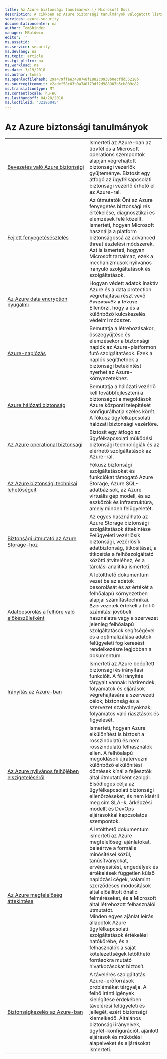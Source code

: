 ```yaml
---
title: Az Azure biztonsági tanulmányok |} Microsoft Docs
description: A cikkben az Azure biztonsági tanulmányok válogatott listáját a különböző Azure-erőforrások.
services: azure-security
documentationcenter: na
author: TomShinder
manager: MBaldwin
editor: ''
ms.assetid: ''
ms.service: security
ms.devlang: na
ms.topic: article
ms.tgt_pltfrm: na
ms.workload: na
ms.date: 3/19/2018
ms.author: tomsh
ms.openlocfilehash: 29a479ffee3488768f1882c0938b0ecfdd55218b
ms.sourcegitcommit: e2adef58c03b0a780173df2d988907b5cb809c82
ms.translationtype: MT
ms.contentlocale: hu-HU
ms.lasthandoff: 04/28/2018
ms.locfileid: "32186045"
---
```

# <a name="azure-security-white-papers"></a>Az Azure biztonsági tanulmányok
| | |
|-|-|
|[Bevezetés&nbsp;való&nbsp;Azure&nbsp;biztonsági](azure-security.md)|Ismerteti az Azure-ban az ügyfél és a Microsoft operations szempontok alapján végrehajtott biztonsági vezérlők gyűjteménye. Biztosít egy átfogó az ügyfélkapcsolati biztonsági vezérlő érhető el az Azure-ral.|
|[Fejlett fenyegetésészlelés](azure-threat-detection.md)|Az útmutatók Önt az Azure fenyegetés biztonsági rés értékelése, diagnosztikai és elemzések felé közelít. Ismerteti, hogyan Microsoft használja a platform biztonságossá az advanced threat észlelési módszerek. Azt is ismerteti, hogyan Microsoft tartalmaz, ezek a mechanizmusok nyilvános irányuló szolgáltatások és szolgáltatások.|
|[Az Azure data encryption nyugalmi](azure-security-encryption-atrest.md)|Hogyan védett adatok inaktív Azure és a data protection végrehajtása részt vevő összetevők a fókusz. Ellenőrzi, hogy a és a különböző kulcskezelés védelmi módszer.|
|[Azure-naplózás](azure-log-audit.md)|Bemutatja a létrehozásakor, összegyűjtése és elemzésekor a biztonsági naplók az Azure-platformon futó szolgáltatások. Ezek a naplók segíthetnek a biztonsági betekintést nyerhet az Azure-környezetekhez. |
|[Azure hálózati biztonság](azure-network-security.md)|Bemutatja a hálózati vezérlő kell továbbfejleszteni a biztonságot a megoldások Azure központi telepítését konfigurálhatja széles körét. A fókusz ügyfélkapcsolati hálózati biztonsági vezérlőre.|
|[Az Azure operational biztonsági](azure-operational-security.md)|Biztosít egy átfogó az ügyfélkapcsolati működési biztonsági technológiák és az elérhető szolgáltatások az Azure-ral.|
|[Az Azure biztonsági technikai lehetőségeit](azure-security-technical-capabilities.md)|Fókusz biztonsági szolgáltatásokat és funkciókat támogató Azure Storage, Azure SQL-adatbázisok, az Azure virtuális gép modell, és az eszközök és infrastruktúra, amely minden felügyeletét.|
|[Biztonsági útmutató az Azure Storage-hoz](https://docs.microsoft.com/azure/storage/common/storage-security-guide?toc=%2fazure%2fsecurity%2ftoc.json) |Az egyes használható az Azure Storage biztonsági szolgáltatások áttekintése Felügyeleti vezérlősík biztonsági, vezérlősík adatbiztonság, titkosítását, a titkosítás a felhőszolgáltató közötti átviteléhez, és a tárolási analitika ismerteti.|
|[Adatbesorolás a felhőre való előkészületként](https://gallery.technet.microsoft.com/Data-Classification-for-51252f03) |A letölthető dokumentum vezet be az adatok besorolását és az értékét a felhőalapú környezetben alapjai számítástechnikai. Szervezetek értékeli a felhő számítási jövőbeli használatra vagy a szervezet jelenleg felhőalapú szolgáltatások segítségével és a optimalizálása adatok felügyeleti fog keresést rendelkezésre legjobban a dokumentum.|
|[Irányítás az Azure-ban](governance-in-azure.md)|Ismerteti az Azure beépített biztonsági és irányítási funkcióit. A fő irányítás tárgyalt vannak: házirendek, folyamatok és eljárások végrehajtására a szervezeti célok; biztonság és a szervezet szabványoknak; folyamatos való riasztások és figyelését.
|[Az Azure nyilvános felhőjében elszigeteléséről](azure-isolation.md)|Ismerteti, hogyan Azure elkülönítést is biztosít a rosszindulatú és nem rosszindulatú felhasználók ellen. A felhőalapú megoldások újratervezni különböző elkülönítési döntések kínál a fejlesztők által útmutatóként szolgál. Elsődleges célja az ügyfélkapcsolati biztonsági ellenőrzéseket, és nem kísérli meg cím SLA-k, árképzési modellt és DevOps eljárásokkal kapcsolatos szempontok.|
|[Az Azure megfelelőség áttekintése](https://gallery.technet.microsoft.com/Overview-of-Azure-c1be3942)|A letölthető dokumentum ismerteti az Azure megfelelőségi ajánlatokat, beleértve a formális minősítései közül, tanúsítványokat, érvényesítést, engedélyek és értékelések független külső naplózási cégek, valamint szerződéses módosítások által előállított önálló felméréseket, és a Microsoft által létrehozott felhasználói útmutatót. <br/> Minden egyes ajánlat leírás állapotok Azure ügyfélkapcsolati szolgáltatások értékelési hatókörébe, és a felhasználók a saját kötelezettségek letölthető forrásokra mutató hivatkozásokat biztosít.|
|[Biztonságkezelés az Azure-ban](azure-security-management.md)|A távelérés szolgáltatás Azure-erőforrások problémákat tárgyalja. A felhő iránti igények kielégítése érdekében távelérési felügyeleti és jellegét, ezért biztonsági kiemelkedő. Általános biztonsági irányelvek, ügyfél-konfigurációt, ajánlott eljárások és működési alapelveket és eljárásokat ismerteti. |

